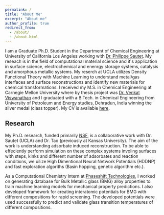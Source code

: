 ```yaml
---
permalink: /
title: "About Me"
excerpt: "About me"
author_profile: true
redirect_from: 
  - /about/
  - /about.html
---
```


I am a Graduate Ph.D. Student in the Department of Chemical Engineering at University of California Los Angeles working with [Dr. Philippe Sautet](http://www.seas.ucla.edu/sautet-group/member/).  My reseach is in the field of computational material science and it's application in surface science, electrochemical and enenrgy storage systems, catalysis and amorphous metallic systems. My reserch at UCLA utilizes Density Functional Theory with Machine Learning to understand metal/gas interfaces and surface reconstructions and identify new materials for chemical transformations. I received my M.S. in Chemical Engineering at Carnegie Mellon University where by thesis project was [Dr. Venkat Viswanathan](https://www.cmu.edu/me/venkatgroup/index.html) and I graduated with a B.Tech. in Chemical Engineering from University of Petroleum and Energy studies, Dehradun, India winning the silver medal (class topper). My CV is available [here](/files/Vaidish_Sumaria_CV.pdf).  

Research
------------------
My Ph.D. research, funded primarily [NSF](https://www.nsf.gov/awardsearch/showAward?AWD_ID=1800601&HistoricalAwards=false), is a collaborative work with Dr. Sautet (UCLA) and Dr. Tao (previously at Kansas University). The aim of the work is understanding adsorbate induced reconstruction. To be able to effeciently perform simulation on these complex systems involing surfaces with steps, kinks and different number of adsorbates and reaction conditions, we uilize High Dimentional Neural Network Potentials (HDDNP) and fast exploration algoriths (Basin hopping, genetic algorithm etc.).  

As a Computational Chemistry Intern at [Phaseshift Technologies](https://www.thephaseshift.com/), I worked on generating database for Bulk Metallic glass (BMG) alloy properties to train machine learning models for mechanical property predictions. I also developed framework for creating interatomic potentials for BMG with different compositions for rapid screening. The developed potentials were used successfully to predict and validate glass transition temperatures of different compositions.
